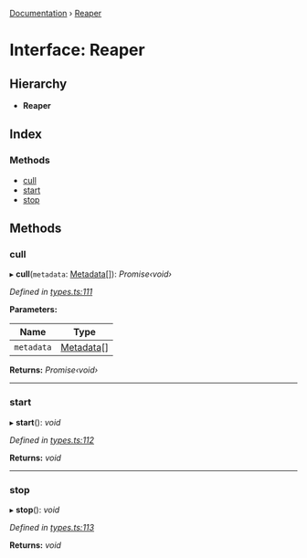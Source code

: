 [Documentation](../README.md) › [Reaper](reaper.md)

# Interface: Reaper

## Hierarchy

* **Reaper**

## Index

### Methods

* [cull](reaper.md#cull)
* [start](reaper.md#start)
* [stop](reaper.md#stop)

## Methods

###  cull

▸ **cull**(`metadata`: [Metadata](metadata.md)[]): *Promise‹void›*

*Defined in [types.ts:111](https://github.com/badbatch/cachemap/blob/b180798/packages/core/src/types.ts#L111)*

**Parameters:**

Name | Type |
------ | ------ |
`metadata` | [Metadata](metadata.md)[] |

**Returns:** *Promise‹void›*

___

###  start

▸ **start**(): *void*

*Defined in [types.ts:112](https://github.com/badbatch/cachemap/blob/b180798/packages/core/src/types.ts#L112)*

**Returns:** *void*

___

###  stop

▸ **stop**(): *void*

*Defined in [types.ts:113](https://github.com/badbatch/cachemap/blob/b180798/packages/core/src/types.ts#L113)*

**Returns:** *void*
